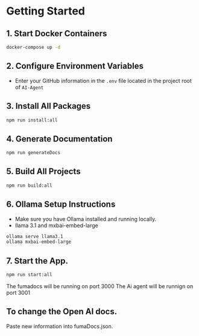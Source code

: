 # Getting Started

## 1. Start Docker Containers

```sh
docker-compose up -d
```

## 2. Configure Environment Variables

- Enter your GitHub information in the `.env` file located in the project root of  `AI-Agent`

## 3. Install All Packages

```sh
npm run install:all
```

## 4. Generate Documentation

```sh
npm run generateDocs
```

## 5. Build All Projects

```sh
npm run build:all
```

## 6. Ollama Setup Instructions

- Make sure you have Ollama installed and running locally.
- llama 3.1 and mxbai-embed-large

```sh
ollama serve llama3.1
ollama mxbai-embed-large
```

## 7. Start the App.

```sh
npm run start:all
```
The fumadocs will be running on port 3000
The Ai agent will be runnign on port 3001



## To change the Open AI docs. 
Paste new information into fumaDocs.json.

